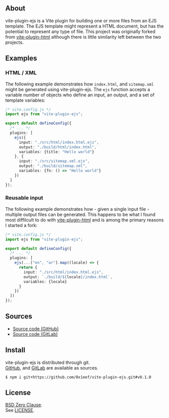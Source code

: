 ## About

vite-plugin-ejs is a Vite plugin for building one or more files from an
EJS template. The EJS template might represent a HTML document, but has the
potential to represent any type of file. This project was originally forked
from
[vite-plugin-html](https://github.com/vbenjs/vite-plugin-html)
although there is little similarity left between the two projects.

## Examples

### HTML / XML

The following example demonstrates how `index.html`, and `sitemap.xml` might
be generated using vite-plugin-ejs. The `ejs` function accepts a variable number 
of objects who define an input, an output, and a set of template variables:

```typescript
/* vite.config.js */
import ejs from "vite-plugin-ejs";

export default defineConfig({
  /* ... */
  plugins: [
    ejs({
      input: "./src/html/index.html.ejs",
      output: "./build/html/index.html",
      variables: {title: "Hello world"}
    }, {
      input: "./src/sitemap.xml.ejs",
      output: "./build/sitemap.xml",
      variables: {fn: () => "Hello world"}
    })
  ]
});
```

### Reusable input

The following example demonstrates how - given a single input file - multiple
output files can be generated. This happens to be what I found most diffilcult
to do with
[vite-plugin-html](https://github.com/vbenjs/vite-plugin-html)
and is among the primary reasons I started a fork:

```typescript
/* vite.config.js */
import ejs from "vite-plugin-ejs";

export default defineConfig({
  /* ... */
  plugins: [
    ejs(...["en", "ar"].map((locale) => {
      return {
        input: "./src/html/index.html.ejs",
        output: `./build/${locale}/index.html`,
        variables: {locale}
      }
    })
  ])
});
```

## Sources

* [Source code (GitHub)](https://github.com/0x1eef/vite-plugin-ejs#readme)
* [Source code (GitLab)](https://gitlab.com/0x1eef/vite-plugin-ejs#about)

## Install

vite-plugin-ejs is distributed through git.
<br>
[GitHub](https://github.com/0x1eef/vite-plugin-ejs),
and
[GitLab](https://gitlab.com/0x1eef/vite-plugin-ejs)
are available as sources.

```
$ npm i git+https://github.com/0x1eef/vite-plugin-ejs.git#v0.1.0
```

## <a id="license"> License </a>

[BSD Zero Clause](https://choosealicense.com/licenses/0bsd/).
<br>
See [LICENSE](./LICENSE).
